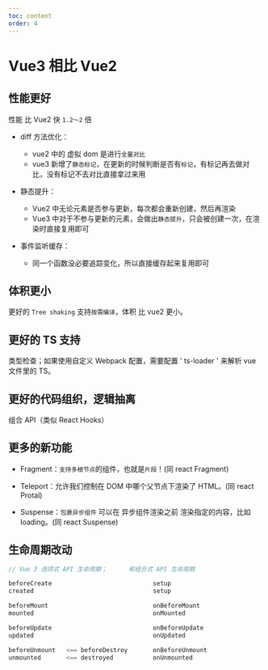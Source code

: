 ```yaml
---
toc: content
order: 4
---
```


# Vue3 相比 Vue2

## 性能更好

性能 比 Vue2 快 `1.2～2` 倍

-   diff 方法优化：

    -   vue2 中的 虚拟 dom 是进行`全量对比`
    -   vue3 新增了`静态标记`，在更新的时候判断是否有`标记`，有标记再去做对比，没有标记不去对比直接拿过来用

-   静态提升：

    -   Vue2 中无论元素是否参与更新，每次都会重新创建，然后再渲染
    -   Vue3 中对于不参与更新的元素，会做出`静态提升`，只会被创建一次，在渲染时直接复用即可

-   事件监听缓存：
    -   同一个函数没必要追踪变化，所以直接缓存起来复用即可

## 体积更小

更好的 `Tree shaking` 支持`按需编译`，体积 比 vue2 更小。

## 更好的 TS 支持

类型检查；如果使用自定义 Webpack 配置，需要配置 ' ts-loader ' 来解析 vue 文件里的 TS。

## 更好的代码组织，逻辑抽离

组合 API（类似 React Hooks）

## 更多的新功能

-   Fragment：`支持多根节点`的组件，也就是`片段`！(同 react Fragment)

-   Teleport：允许我们控制在 DOM 中哪个父节点下渲染了 HTML。(同 react Protal)

-   Suspense：`包裹异步组件` 可以在 异步组件渲染之前 渲染指定的内容，比如 loading。(同 react Suspense)

## 生命周期改动

```js
// Vue 3 选项式 API 生命周期；      和组合式 API 生命周期

beforeCreate                            setup
created                                 setup

beforeMount                             onBeforeMount
mounted                                 onMounted

beforeUpdate                            onBeforeUpdate
updated                                 onUpdated

beforeUnmount   <== beforeDestroy       onBeforeUnmount
unmounted       <== destroyed           onUnmounted
```
